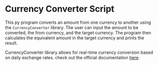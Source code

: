 # Currency Converter Script

This py program converts an amount from one currency to another using the `CurrencyConverter` library. The user can input the amount to be converted, the from currency, and the target currency. The program then calculates the equivalent amount in the target currency and prints the result.

CurrencyConverter library allows for real-time currency conversion based on daily exchange rates. check out the official documentation [here](https://pypi.org/project/CurrencyConverter/).



